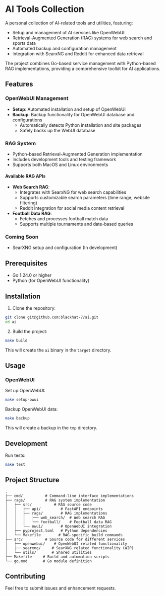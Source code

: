 # AI Tools Collection

A personal collection of AI-related tools and utilities, featuring:
- Setup and management of AI services like OpenWebUI
- Retrieval-Augmented Generation (RAG) systems for web search and sports data
- Automated backup and configuration management
- Integration with SearxNG and Reddit for enhanced data retrieval

The project combines Go-based service management with Python-based RAG implementations, providing a comprehensive toolkit for AI applications.

## Features

### OpenWebUI Management
- **Setup**: Automated installation and setup of OpenWebUI
- **Backup**: Backup functionality for OpenWebUI database and configurations
  - Automatically detects Python installation and site packages
  - Safely backs up the WebUI database

### RAG System
- Python-based Retrieval-Augmented Generation implementation
- Includes development tools and testing framework
- Supports both MacOS and Linux environments

#### Available RAG APIs
- **Web Search RAG**: 
  - Integrates with SearxNG for web search capabilities
  - Supports customizable search parameters (time range, website filtering)
  - Reddit integration for social media content retrieval
- **Football Data RAG**:
  - Fetches and processes football match data
  - Supports multiple tournaments and date-based queries

### Coming Soon
- SearXNG setup and configuration (In development)

## Prerequisites

- Go 1.24.0 or higher
- Python (for OpenWebUI functionality)

## Installation

1. Clone the repository:
```bash
git clone git@github.com:blackhat-7/ai.git
cd ai
```

2. Build the project:
```bash
make build
```

This will create the `ai` binary in the `target` directory.

## Usage

### OpenWebUI

Set up OpenWebUI:
```bash
make setup-owui
```

Backup OpenWebUI data:
```bash
make backup
```
This will create a backup in the `tmp` directory.

## Development

Run tests:
```bash
make test
```

## Project Structure

```
.
├── cmd/          # Command-line interface implementations
├── rags/         # RAG system implementation
│   ├── src/          # RAG source code
│   │   ├── api/         # FastAPI endpoints
│   │   ├── rags/        # RAG implementations
│   │   │   ├── web_search/  # Web search RAG
│   │   │   └── football/    # Football data RAG
│   │   └── owui/        # OpenWebUI integration
│   ├── pyproject.toml   # Python dependencies
│   └── Makefile        # RAG-specific build commands
├── src/          # Source code for different services
│   ├── openwebui/    # OpenWebUI related functionality
│   ├── searxng/     # SearXNG related functionality (WIP)
│   └── utils/       # Shared utilities
├── Makefile     # Build and automation scripts
└── go.mod       # Go module definition
```

## Contributing

Feel free to submit issues and enhancement requests.
